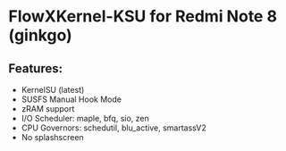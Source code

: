 # FlowXKernel-KSU for Redmi Note 8 (ginkgo)

## Features:
- KernelSU (latest)
- SUSFS Manual Hook Mode
- zRAM support
- I/O Scheduler: maple, bfq, sio, zen
- CPU Governors: schedutil, blu_active, smartassV2
- No splashscreen
